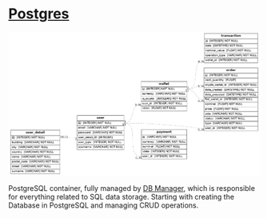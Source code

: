 # [Postgres](https://github.com/THD-C/Postgres)

![image](https://raw.githubusercontent.com/THD-C/DB_Manager/main/ERD.png)

PostgreSQL container, fully managed by [DB Manager](https://github.com/THD-C/DB_Manager), which is responsible for everything related to SQL data storage.
Starting with creating the Database in PostgreSQL and managing CRUD operations.

